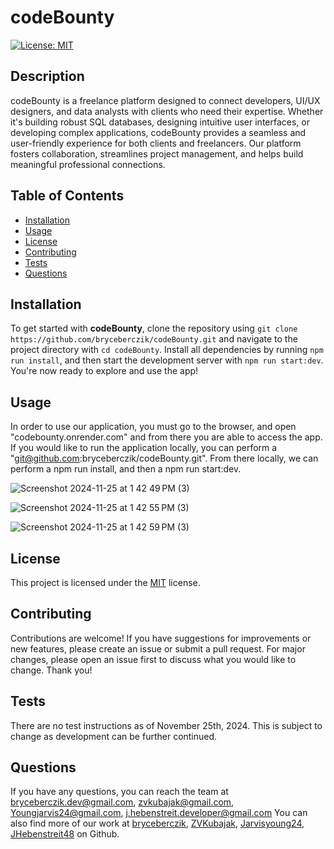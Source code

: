 
# codeBounty

[![License: MIT](https://img.shields.io/badge/License-MIT-yellow.svg)](https://opensource.org/licenses/MIT)

## Description
codeBounty is a freelance platform designed to connect developers, UI/UX designers, and data analysts with clients who need their expertise. Whether it's building robust SQL databases, designing intuitive user interfaces, or developing complex applications, codeBounty provides a seamless and user-friendly experience for both clients and freelancers. Our platform fosters collaboration, streamlines project management, and helps build meaningful professional connections.

## Table of Contents
- [Installation](#installation)
- [Usage](#usage)
- [License](#license)
- [Contributing](#contributing)
- [Tests](#tests)
- [Questions](#questions)

## Installation
To get started with **codeBounty**, clone the repository using `git clone https://github.com/bryceberczik/codeBounty.git` and navigate to the project directory with `cd codeBounty`. Install all dependencies by running `npm run install`, and then start the development server with `npm run start:dev`. You're now ready to explore and use the app!

## Usage
In order to use our application, you must go to the browser, and open "codebounty.onrender.com" and from there you are able to access the app. If you would like to run the application locally, you can perform a "git@github.com:bryceberczik/codeBounty.git". From there locally, we can perform a npm run install, and then a npm run start:dev.

![Screenshot 2024-11-25 at 1 42 49 PM (3)](https://github.com/user-attachments/assets/51284392-0872-442c-99af-cb96ab21125e)

![Screenshot 2024-11-25 at 1 42 55 PM (3)](https://github.com/user-attachments/assets/78fbbbb3-34dc-4535-821b-b57d81806309)

![Screenshot 2024-11-25 at 1 42 59 PM (3)](https://github.com/user-attachments/assets/76295c6e-08ff-42be-a3ff-c02ea0ab6599)

## License
This project is licensed under the [MIT](https://opensource.org/licenses/MIT) license.

## Contributing
Contributions are welcome! If you have suggestions for improvements or new features, please create an issue or submit a pull request. For major changes, please open an issue first to discuss what you would like to change. Thank you!

## Tests
There are no test instructions as of November 25th, 2024. This is subject to change as development can be further continued.

## Questions
If you have any questions, you can reach the team at [bryceberczik.dev@gmail.com](mailto:bryceberczik.dev@gmail.com), [zvkubajak@gmail.com](mailto:zvkubajak@gmail.com), [Youngjarvis24@gmail.com](mailto:Youngjarvis24@gmail.com),  [j.hebenstreit.developer@gmail.com](mailto:j.hebenstreit.developer@gmail.com) You can also find more of our work at [bryceberczik](https://github.com/,bryceberczik), [ZVKubajak](https://github.com/ZVKubajak), [Jarvisyoung24](https://github.com/Jarvisyoung24), [JHebenstreit48](https://github.com/JHebenstreit48) on Github.
